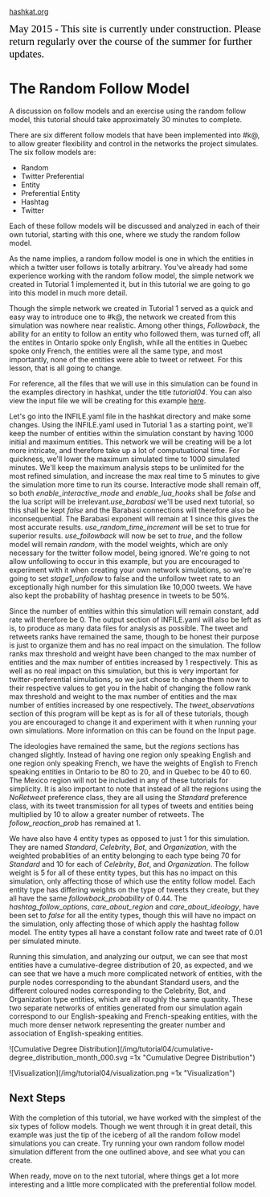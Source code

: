 [hashkat.org](http://hashkat.org)

<span style="color:black; font-family:Georgia; font-size:1.5em;">May 2015 - This site is currently under construction. Please return regularly over the course of the summer for further updates. </span>

# The Random Follow Model

A discussion on follow models and an exercise using the random follow model, this tutorial should take approximately 30 minutes to complete.

There are six different follow models that have been implemented into #k@, to allow greater flexibility and control in the networks the project simulates.
The six follow models are:

* Random
* Twitter Preferential
* Entity
* Preferential Entity
* Hashtag
* Twitter

Each of these follow models will be discussed and analyzed in each of their own tutorial, starting with this one, where we study the random follow model.

As the name implies, a random follow model is one in which the entities in which a twitter user follows is totally arbitrary.
You've already had some experience working with the random follow model, the simple network we created in Tutorial 1 implemented it,
but in this tutorial we are going to go into this model in much more detail.

Though the simple network we created in Tutorial 1 served as a quick and easy way to introduce one to #k@, the network we created from this
simulation was nowhere near realistic. Among other things, *Followback*, the ability for an entity to follow an entity who followed them,
was turned off, all the entites in Ontario spoke only English, while all the entities in Quebec spoke only
French, the entities were all the same type, and most importantly, none of the entities were able to tweet or retweet. For this lesson,
that is all going to change.

For reference, all the files that we will use in this simulation can be found in the examples directory in hashkat, under the title *tutorial04*.
You can also view the input file we will be creating for this example [here](https://github.com/hashkat/hashkat/blob/master/examples/tutorial04/INFILE.yaml).

Let's go into the INFILE.yaml file in the hashkat directory and make some changes. Using the INFILE.yaml used in Tutorial 1 as a starting point,
we'll keep the number of entities within the
simulation constant by having 1000 initial and maximum entities. This network we will be creating will be a lot more intricate,
and therefore take up a lot of computuational time. For quickness, we'll lower the maximum simulated time to 1000 simulated minutes.
We'll keep the maximum analysis steps to be unlimited for the most refined simulation, and increase the max real time to 5 minutes
to give the simulation more time to run its course. Interactive mode shall remain off, so both *enable_interactive_mode* and
*enable_lua_hooks* shall be *false* and the lua script will be irrelevant.*use_barabasi* we'll be used next tutorial,
so this shall be kept *false* and the Barabasi connections will therefore also be inconsequential.
The Barabasi exponent will remain at 1 since this gives the most accurate results. *use_random_time_increment* will be set to true
for superior results. *use_followback* will now be set to *true*, and the follow model will remain *random*, with the model weights,
which are only necessary for the twitter follow model, being ignored. We're going to not allow unfollowing to occur in this example,
but you are encouraged to experiment with it when creating your own network simulations, so we're going to set *stage1_unfollow* to false
and the unfollow tweet rate to an exceptionally high number for this simulation like 10,000 tweets.
We have also kept the probability of hashtag presence in tweets to be 50%.

Since the number of entities within this simulation will remain constant, add rate will therefore be 0. The output section of INFILE.yaml
will also be left as is, to produce as many data files for analysis as possible. The tweet and retweets ranks have remained the same,
though to be honest their purpose is just to organize them and has no real impact on the simulation. The follow ranks max threshold
and weight have been changed to the max number of entities and the max number of entities increased by 1 respectively. This as well as
no real impact on this simulation, but this is very important for twitter-preferential simulations, so we just chose to change them now
to their respective values to get you in the habit of changing the follow rank max threshold and weight to the max number of entities
and the max number of entities increased by one respectively. The *tweet_observations*
section of this program will be kept as is for all of these tutorials, though you are encouraged to change it and experiment with it
when running your own simulations. More information on this can be found on the Input page.

The ideologies have remained the same, but the *regions* sections has changed slightly. Instead of having one region only speaking
English and one region only speaking French, we have the weights of English to French speaking entities in Ontario to be 80 to 20,
and in Quebec to be 40 to 60. The Mexico region will not be included in any of these tutorials for simplicity. It is also important to
note that instead of all the regions using the *NoRetweet* preference class, they are all using the *Standard* preference class, with
its tweet transmission for all types of tweets and entities being multiplied by 10 to allow a greater number of retweets.
The *follow_reaction_prob* has remained at 1.

We have also have 4 entity types as opposed to just 1 for this simulation. They are named *Standard*, *Celebrity*, *Bot*,
and *Organization*, with the weighted probablities of an entity belonging to each type being 70 for *Standard* and 10 for each of
*Celebrity*, *Bot*, and *Organization*. The follow weight is 5 for all of these entity types, but this has no impact on this simulation,
only affecting those of which use the entity follow model. Each entity type has differing weights on the type of tweets they create,
but they all have the same *followback_probability* of 0.44. The *hashtag_follow_options*, *care_about_region* and *care_about_ideology*,
have been set to *false* for all the entity types, though this will have no impact on the simulation, only affecting those of which
apply the hashtag follow model. The entity types all have a constant follow rate and tweet rate of 0.01 per simulated minute.

Running this simulation, and analyzing our output, we can see that most
entities have a cumulative-degree distribution of 20, as expected, and we
can see that we have a much more complicated network of entities, with the purple nodes corresponding to the abundant Standard users, and
the different coloured nodes corresponding to the Celebrity, Bot, and Organization type entities, which are all roughly the same quantity.
These two separate networks of entities generated from our simulation again correspond to our English-speaking and French-speaking entities,
with the much more denser network representing the greater number and association of English-speaking entities.

![Cumulative Degree Distribution](/img/tutorial04/cumulative-degree_distribution_month_000.svg =1x  "Cumulative Degree Distribution")

![Visualization](/img/tutorial04/visualization.png =1x  "Visualization")

## Next Steps

With the completion of this tutorial, we have worked with the simplest of the six types of follow models.
Though we went through it in great detail, this example was just the tip of the iceberg of all the random follow model simulations you can
create. Try running your own random follow model simulation different from the one outlined above, and see what you can create.

When ready, move on to the next tutorial, where things get a lot more interesting and a little more complicated with the
preferential follow model.
